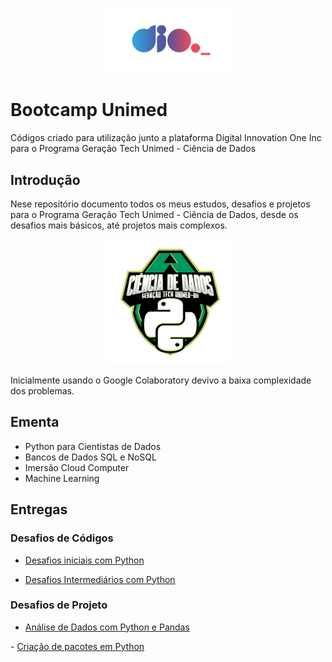 <p align="center"><img src="./dio.jpg" width="200"></p>

# Bootcamp Unimed
Códigos criado para utilização junto a plataforma Digital Innovation One Inc para o Programa Geração Tech Unimed - Ciência de Dados

## Introdução
Nese repositório documento todos os meus estudos, desafios e projetos para o Programa Geração Tech Unimed - Ciência de Dados, desde os desafios mais básicos, até projetos mais complexos.
<p align="center"><img src="./unimed.png" width="200"></p>

Inicialmente usando o Google Colaboratory devivo a baixa complexidade dos problemas.

## Ementa
- Python para Cientistas de Dados
- Bancos de Dados SQL e NoSQL
- Imersão Cloud Computer
- Machine Learning

## Entregas
### Desafios de Códigos
- <a href="https://github.com/berggama/bootcamp_unimed/blob/main/Desafios_Iniciais_Python.ipynb">Desafios iniciais com Python</a>
</p>

- <a href="https://github.com/berggama/bootcamp_unimed/blob/main/desafios_intermediarios_python.ipynb">Desafios Intermediários com Python</a>
</p>

### Desafios de Projeto
- <a href="https://github.com/berggama/bootcamp_unimed/blob/main/An%C3%A1lise_Explorat%C3%B3ria_de_Dados_com_Python_e_Pandas_.ipynb">Análise de Dados com Python e Pandas</a>
</p>
- <a href="https://github.com/berggama/bootcamp_unimed/tree/main/package">Criação de pacotes em Python</a>
</p>

